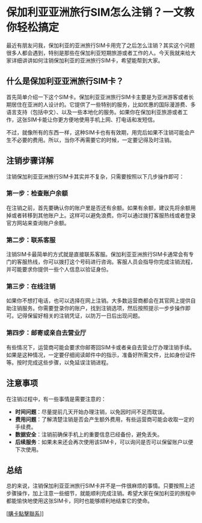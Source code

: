 # 保加利亚亚洲旅行SIM怎么注销？一文教你轻松搞定

最近有朋友问我，保加利亚的亚洲旅行SIM卡用完了之后怎么注销？其实这个问题很多人都会遇到，特别是那些在保加利亚短期旅游或者工作的人。今天我就来给大家详细讲讲如何注销保加利亚的亚洲旅行SIM卡，希望能帮到大家。

## 什么是保加利亚亚洲旅行SIM卡？

首先简单介绍一下这个SIM卡。保加利亚亚洲旅行SIM卡主要是为亚洲游客或者长期居住在亚洲的人设计的。它提供了一些特别的服务，比如优惠的国际漫游费、多语言支持（包括中文）、以及一些本地化的服务。如果你在保加利亚旅游或者工作，这张SIM卡能让你更方便地使用手机上网、打电话和发短信。

不过，就像所有的东西一样，这种SIM卡也有有效期，用完后如果不注销可能会产生不必要的费用。所以，当你不再需要它的时候，一定要记得及时注销。

## 注销步骤详解

注销保加利亚亚洲旅行SIM卡其实并不复杂，只需要按照以下几步操作即可：

### 第一步：检查账户余额

在注销之前，首先要确认你的账户里是否还有余额。如果有余额，建议先将余额用掉或者转移到其他账户上。这样可以避免浪费。你可以通过拨打客服热线或者登录官方网站来查询账户余额。

### 第二步：联系客服

注销SIM卡最简单的方式就是直接联系客服。保加利亚亚洲旅行SIM卡通常会有专门的客服热线，你可以拨打这个号码进行咨询。客服人员会指导你完成注销流程，并可能要求你提供一些个人信息以验证身份。

### 第三步：在线注销

如果你不想打电话，也可以选择在网上注销。大多数运营商都会在其官网上提供自助注销服务。你需要登录你的账户，找到注销选项，然后按照提示一步步操作即可。记得保留好相关的注销凭证，以防万一日后出现问题。

### 第四步：邮寄或亲自去营业厅

有些情况下，运营商可能会要求你邮寄回SIM卡或者亲自去营业厅办理注销手续。如果是这种情况，一定要仔细阅读邮件中的指示，准备好所需文件，比如身份证件等。按时完成这些步骤，以免延误注销进程。

## 注意事项

在注销过程中，有一些事情是需要注意的：

- **时间问题**：尽量提前几天开始办理注销，以免因时间不足而耽误。
- **费用问题**：了解清楚注销是否会产生额外费用，有些运营商可能会收取一定的手续费。
- **数据安全**：注销前确保手机上的重要信息已经备份，避免丢失。
- **后续服务**：如果未来还会再次使用该SIM卡，可以询问是否可以保留账户以便下次使用。

## 总结

总的来说，注销保加利亚亚洲旅行SIM卡并不是一件很麻烦的事情。只要按照上述步骤操作，加上注意一些细节，就能顺利完成注销。希望大家在保加利亚的旅程中都能愉快地使用这张SIM卡，同时也能够顺利地结束它的使命。

[[購卡點擊聯系](https://t.me/s/esim1088)]]